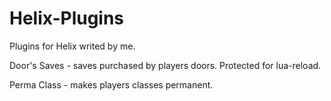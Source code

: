 # Helix-Plugins
Plugins for Helix writed by me.


Door's Saves - saves purchased by players doors. Protected for lua-reload.

Perma Class - makes players classes permanent.
